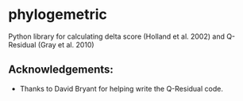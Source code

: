 # phylogemetric
Python library for calculating delta score (Holland et al. 2002) and Q-Residual (Gray et al. 2010)




## Acknowledgements:

* Thanks to David Bryant for helping write the Q-Residual code.